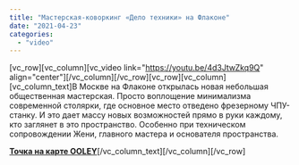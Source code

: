 ```yaml
---
title: "Мастерская-коворкинг «Дело техники» на Флаконе"
date: "2021-04-23"
categories: 
  - "video"
---
```


\[vc\_row\]\[vc\_column\]\[vc\_video link="https://youtu.be/4d3JtwZkq9Q" align="center"\]\[/vc\_column\]\[/vc\_row\]\[vc\_row\]\[vc\_column\]\[vc\_column\_text\]В Москве на Флаконе открылась новая небольшая общественная мастерская. Просто воплощение минимализма современной столярки, где основное место отведено фрезерному ЧПУ-станку. И это дает массу новых возможностей прямо в руки каждому, кто заглянет в это пространство. Особенно при техническом сопровождении Жени, главного мастера и основателя пространства.

**[Точка на карте OOLEY](https://ooley.ru/map/delo-tehniki/)**\[/vc\_column\_text\]\[/vc\_column\]\[/vc\_row\]
